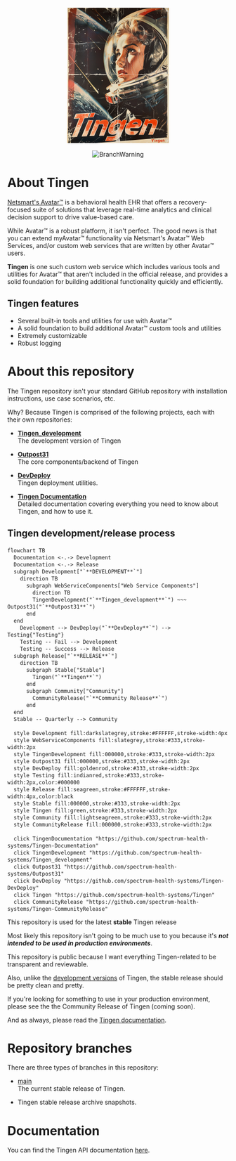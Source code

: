 <!-- u240711 -->

<div align="center">

  ![logo](/.github/images/logos/Tingen_README.png)

  ![BranchWarning](https://img.shields.io/badge/Stable_Release-24.7-darkgreen?style=for-the-badge)

</div>

# About Tingen

[Netsmart's Avatar™](https://www.ntst.com/Solutions-and-Services/Offerings/myAvatar) is a behavioral health EHR that offers a recovery-focused suite of solutions that leverage real-time analytics and clinical decision support to drive value-based care.

While Avatar™ is a robust platform, it isn't perfect. The good news is that you can extend myAvatar™ functionality via Netsmart's Avatar™ Web Services, and/or custom web services that are written by other Avatar™ users.

**Tingen** is one such custom web service which includes various tools and utilities for Avatar™ that aren't included in the official release, and provides a solid foundation for building additional functionality quickly and efficiently.

## Tingen features

* Several built-in tools and utilities for use with Avatar™
* A solid foundation to build additional Avatar™ custom tools and utilities
* Extremely customizable
* Robust logging

# About this repository

The Tingen repository isn't your standard GitHub repository with installation instructions, use case scenarios, etc.

Why? Because Tingen is comprised of the following projects, each with their own repositories:

* [**Tingen_development**](https://github.com/spectrum-health-systems/Tingen_development)  
  The development version of Tingen

* [**Outpost31**](https://github.com/spectrum-health-systems/Outpost31)  
  The core components/backend of Tingen

* [**DevDeploy**](https://github.com/spectrum-health-systems/Tingen-DevDeploy)  
  Tingen deployment utilities.

* [**Tingen Documentation**](https://github.com/spectrum-health-systems/Tingen-Documentation)  
  Detailed documentation covering everything you need to know about Tingen, and how to use it.

## Tingen development/release process

```mermaid
flowchart TB
  Documentation <-.-> Development
  Documentation <-.-> Release
  subgraph Development["`**DEVELOPMENT**`"]
    direction TB
      subgraph WebServiceComponents["Web Service Components"]
        direction TB
        TingenDevelopment("`**Tingen_development**`") ~~~ Outpost31("`**Outpost31**`") 
      end     
  end
    Development --> DevDeploy("`**DevDeploy**`") --> Testing{"Testing"}
    Testing -- Fail --> Development
    Testing -- Success --> Release
  subgraph Release["`**RELEASE**`"]
    direction TB
      subgraph Stable["Stable"]
        Tingen("`**Tingen**`")
      end
      subgraph Community["Community"]
        CommunityRelease("`**Community Release**`")
      end   
  end
  Stable -- Quarterly --> Community

  style Development fill:darkslategrey,stroke:#FFFFFF,stroke-width:4px
  style WebServiceComponents fill:slategrey,stroke:#333,stroke-width:2px
  style TingenDevelopment fill:000000,stroke:#333,stroke-width:2px
  style Outpost31 fill:000000,stroke:#333,stroke-width:2px
  style DevDeploy fill:goldenrod,stroke:#333,stroke-width:2px        
  style Testing fill:indianred,stroke:#333,stroke-width:2px,color:#000000 
  style Release fill:seagreen,stroke:#FFFFFF,stroke-width:4px,color:black
  style Stable fill:000000,stroke:#333,stroke-width:2px
  style Tingen fill:green,stroke:#333,stroke-width:2px
  style Community fill:lightseagreen,stroke:#333,stroke-width:2px
  style CommunityRelease fill:000000,stroke:#333,stroke-width:2px

  click TingenDocumentation "https://github.com/spectrum-health-systems/Tingen-Documentation"
  click TingenDevelopment "https://github.com/spectrum-health-systems/Tingen_development"
  click Outpost31 "https://github.com/spectrum-health-systems/Outpost31"
  click DevDeploy "https://github.com/spectrum-health-systems/Tingen-DevDeploy"
  click Tingen "https://github.com/spectrum-health-systems/Tingen"
  click CommunityRelease "https://github.com/spectrum-health-systems/Tingen-CommunityRelease"
```







This repository is used for the latest **stable** Tingen release

Most likely this repository isn't going to be much use to you because it's ***not intended to be used in production environments***.

This repository is public because I want everything Tingen-related to be transparent and reviewable.

Also, unlike the [development versions](https://github.com/spectrum-health-systems/Tingen-Development) of Tingen, the stable release should be pretty clean and pretty.

If you're looking for something to use in your production environment, please see the the Community Release of Tingen (coming soon). <!--[the Community Release](https://github.com/spectrum-health-systems/Tingen-CommunityRelease).-->

And as always, please read the [Tingen documentation](https://github.com/spectrum-health-systems/Tingen-Documentation).

# Repository branches

There are three types of branches in this repository:

* [main](https://github.com/spectrum-health-systems/Tingen/tree/main)  
  The current stable release of Tingen.

* Tingen stable release archive snapshots.

# Documentation

You can find the Tingen API documentation [here](https://spectrum-health-systems.github.io/Tingen/).
